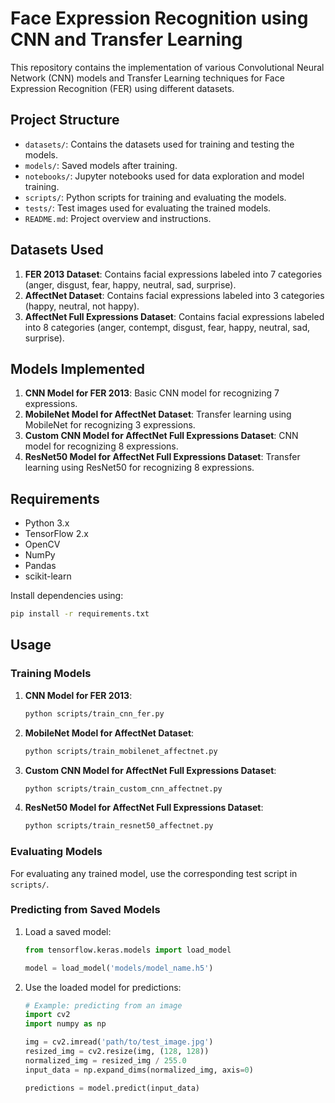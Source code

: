 

# Face Expression Recognition using CNN and Transfer Learning

This repository contains the implementation of various Convolutional Neural Network (CNN) models and Transfer Learning techniques for Face Expression Recognition (FER) using different datasets.

## Project Structure

- `datasets/`: Contains the datasets used for training and testing the models.
- `models/`: Saved models after training.
- `notebooks/`: Jupyter notebooks used for data exploration and model training.
- `scripts/`: Python scripts for training and evaluating the models.
- `tests/`: Test images used for evaluating the trained models.
- `README.md`: Project overview and instructions.

## Datasets Used

1. **FER 2013 Dataset**: Contains facial expressions labeled into 7 categories (anger, disgust, fear, happy, neutral, sad, surprise).
2. **AffectNet Dataset**: Contains facial expressions labeled into 3 categories (happy, neutral, not happy).
3. **AffectNet Full Expressions Dataset**: Contains facial expressions labeled into 8 categories (anger, contempt, disgust, fear, happy, neutral, sad, surprise).

## Models Implemented

1. **CNN Model for FER 2013**: Basic CNN model for recognizing 7 expressions.
2. **MobileNet Model for AffectNet Dataset**: Transfer learning using MobileNet for recognizing 3 expressions.
3. **Custom CNN Model for AffectNet Full Expressions Dataset**: CNN model for recognizing 8 expressions.
4. **ResNet50 Model for AffectNet Full Expressions Dataset**: Transfer learning using ResNet50 for recognizing 8 expressions.

## Requirements

- Python 3.x
- TensorFlow 2.x
- OpenCV
- NumPy
- Pandas
- scikit-learn

Install dependencies using:

```bash
pip install -r requirements.txt
```

## Usage

### Training Models

1. **CNN Model for FER 2013**:
   ```bash
   python scripts/train_cnn_fer.py
   ```

2. **MobileNet Model for AffectNet Dataset**:
   ```bash
   python scripts/train_mobilenet_affectnet.py
   ```

3. **Custom CNN Model for AffectNet Full Expressions Dataset**:
   ```bash
   python scripts/train_custom_cnn_affectnet.py
   ```

4. **ResNet50 Model for AffectNet Full Expressions Dataset**:
   ```bash
   python scripts/train_resnet50_affectnet.py
   ```

### Evaluating Models

For evaluating any trained model, use the corresponding test script in `scripts/`.

### Predicting from Saved Models

1. Load a saved model:
   ```python
   from tensorflow.keras.models import load_model

   model = load_model('models/model_name.h5')
   ```

2. Use the loaded model for predictions:
   ```python
   # Example: predicting from an image
   import cv2
   import numpy as np

   img = cv2.imread('path/to/test_image.jpg')
   resized_img = cv2.resize(img, (128, 128))
   normalized_img = resized_img / 255.0
   input_data = np.expand_dims(normalized_img, axis=0)

   predictions = model.predict(input_data)
   ```
